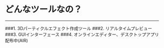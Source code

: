 # どんなツールなの？
***

###1. <span class="red">3Dパーティクルエフェクト作成ツール</span>
###2. <span class="red">リアルタイムプレビュー</span>
###3. <span class="red">GUIインターフェース</span>
###4. <span class="red">オンラインエディター、デスクトップアプリ配布中(AIR)</span>
